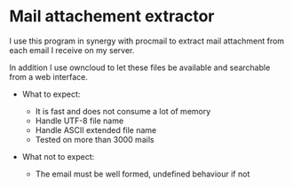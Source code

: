 # Mail attachement extractor

I use this program in synergy with procmail to extract mail attachment from
each email I receive on my server. 

In addition I use owncloud to let these files be available and searchable from
a web interface.

* What to expect:
    - It is fast and does not consume a lot of memory
    - Handle UTF-8 file name
    - Handle ASCII extended file name
    - Tested on more than 3000 mails

* What not to expect:
    - The email must be well formed, undefined behaviour if not

